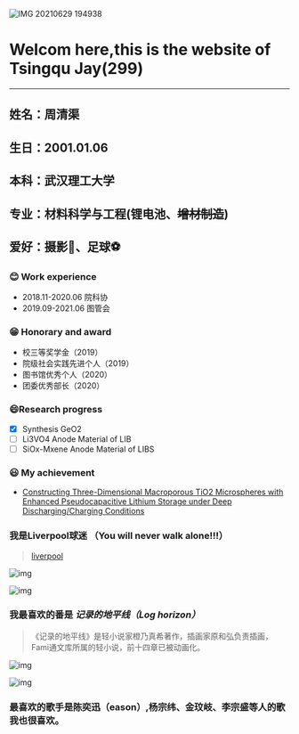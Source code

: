 ![IMG 20210629 194938](https://z3.ax1x.com/2021/07/19/WG5QdU.md.jpg)

# Welcom here,this is the website of Tsingqu Jay(299)   
****
## 姓名：周清渠
## 生日：2001.01.06
## 本科：武汉理工大学	 
## 专业：材料科学与工程(锂电池、~~增材制造~~)	
## 爱好：摄影📸、足球⚽
### 😊 Work experience  
- 2018.11-2020.06 院科协
- 2019.09-2021.06 图管会

### 😁 Honorary and award

- 校三等奖学金（2019）
- 院级社会实践先进个人（2019）
- 图书馆优秀个人（2020）
- 团委优秀部长（2020）


### 😄Research progress

- [x] Synthesis GeO2
- [ ] Li3VO4 Anode Material of LIB
- [ ] SiOx-Mxene Anode Material of LIBS   

### 😃 My achievement  

- [Constructing Three-Dimensional Macroporous TiO2 Microspheres with Enhanced Pseudocapacitive Lithium Storage under Deep Discharging/Charging Conditions](https://pubs.acs.org/doi/abs/10.1021/acsami.1c02411)


### 我是Liverpool球迷  （You will never walk alone!!!）
> [liverpool](https://www.liverpoolfc.com/)  

![img](https://img0.baidu.com/it/u=3368710521,67044855&fm=26&fmt=auto&gp=0.jpg)

![img](https://img0.baidu.com/it/u=2207035734,81493812&fm=26&fmt=auto&gp=0.jpg)

### 我最喜欢的番是 *记录的地平线（Log horizon）* 

> 《记录的地平线》是轻小说家橙乃真希著作，插画家原和弘负责插画，Fami通文库所属的轻小说，前十四章已被动画化。  

![img](https://img1.baidu.com/it/u=1626629119,1641589869&fm=26&fmt=auto&gp=0.jpg)

![img](https://img0.baidu.com/it/u=815463727,3373309616&fm=26&fmt=auto&gp=0.jpg)

### 最喜欢的歌手是陈奕迅（eason）,杨宗纬、金玟岐、李宗盛等人的歌我也很喜欢。  

